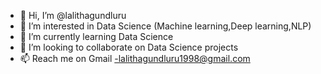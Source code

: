 - 👋 Hi, I’m @lalithagundluru 
- 👀 I’m interested in Data Science (Machine learning,Deep learning,NLP)
- 🌱 I’m currently learning Data Science
- 💞️ I’m looking to collaborate on Data Science projects 
- 📫 Reach me on Gmail -lalithagundluru1998@gmail.com

<!---
lalithagundluru/lalithagundluru is a ✨ special ✨ repository because its `README.md` (this file) appears on your GitHub profile.
You can click the Preview link to take a look at your changes.
--->
